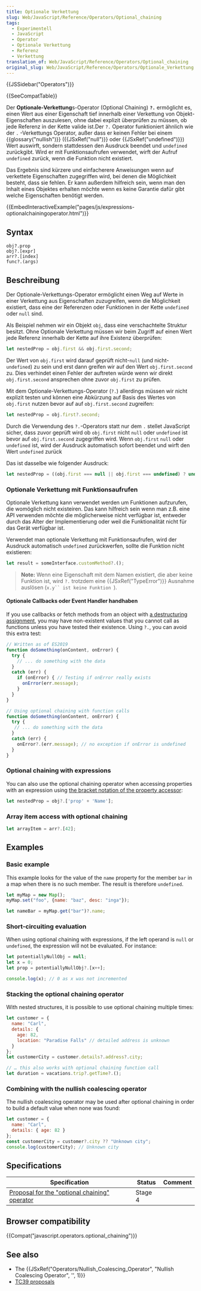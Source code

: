 ```yaml
---
title: Optionale Verkettung
slug: Web/JavaScript/Reference/Operators/Optional_chaining
tags:
  - Experimentell
  - JavaScript
  - Operator
  - Optionale Verkettung
  - Referenz
  - Verkettung
translation_of: Web/JavaScript/Reference/Operators/Optional_chaining
original_slug: Web/JavaScript/Reference/Operators/Optionale_Verkettung
---
```

{{JSSidebar("Operators")}}

{{SeeCompatTable}}

Der **Optionale-Verkettung**s-Operator (Optional Chaining) **`?.`** ermöglicht es, einen Wert aus einer Eigenschaft tief innerhalb einer Verkettung von Objekt-Eigenschaften auszulesen, ohne dabei explizit überprüfen zu müssen, ob jede Referenz in der Kette valide ist.Der `?.` Operator funktioniert ähnlich wie der `.` -Verkettungs Operator, außer dass er keinen Fehler bei einem {{glossary("nullish")}} ({{JSxRef("null")}} oder {{JSxRef("undefined")}}) Wert auswirft, sondern stattdessen den Ausdruck beendet und `undefined` zurückgibt. Wird er mit Funktionsaufrufen verwendet, wirft der Aufruf `undefined` zurück, wenn die Funktion nicht existiert.

Das Ergebnis sind kürzere und einfacherere Anweisungen wenn auf verkettete Eigenschaften zugegriffen wird, bei denen die Möglichkeit besteht, dass sie fehlen. Er kann außerdem hilfreich sein, wenn man den Inhalt eines Objektes erhalten möchte wenn es keine Garantie dafür gibt welche Eigenschaften benötigt werden.

{{EmbedInteractiveExample("pages/js/expressions-optionalchainingoperator.html")}}

## Syntax

    obj?.prop
    obj?.[expr]
    arr?.[index]
    func?.(args)

## Beschreibung

Der Optionale-Verkettungs-Operator ermöglicht einen Weg auf Werte in einer Verkettung aus Eigenschaften zuzugreifen, wenn die Möglichkeit existiert, dass eine der Referenzen oder Funktionen in der Kette `undefined` oder `null` sind.

Als Beispiel nehmen wir ein Objekt `obj`, dass eine verschachtelte Struktur besitzt. Ohne Optionale Verkettung müssen wir beim Zugriff auf einen Wert jede Referenz innerhalb der Kette auf ihre Existenz überprüfen:

```js
let nestedProp = obj.first && obj.first.second;
```

Der Wert von `obj.first` wird darauf geprüft nicht-`null` (und nicht-`undefined`) zu sein und erst dann greifen wir auf den Wert `obj.first.second` zu. Dies verhindet einen Fehler der auftreten würde wenn wir direkt `obj.first.second` ansprechen ohne zuvor `obj.first` zu prüfen.

Mit dem Optionale-Verkettungs-Operator (`?.`) allerdings müssen wir nicht explizit testen und können eine Abkürzung auf Basis des Wertes von `obj.first` nutzen bevor auf auf `obj.first.second` zugreifen:

```js
let nestedProp = obj.first?.second;
```

Durch die Verwendung des `?.`-Operators statt nur dem `.` stellet JavaScript sicher, dass zuvor geprüft wird ob `obj.first` nicht `null` oder `undefined` ist bevor auf `obj.first.second` zugegriffen wird. Wenn `obj.first` `null` oder `undefined` ist, wird der Ausdruck automatisch sofort beendet und wirft den Wert `undefined` zurück

Das ist dasselbe wie folgender Ausdruck:

```js
let nestedProp = ((obj.first === null || obj.first === undefined) ? undefined : obj.first.second);
```

### Optionale Verkettung mit Funktionsaufrufen

Optionale Verkettung kann verwendet werden um Funktionen aufzurufen, die womöglich nicht existeiren. Das kann hilfreich sein wenn man z.B. eine API verwenden möchte die möglicherweise nicht verfügbar ist, entweder durch das Alter der Implementierung oder weil die Funktionalität nicht für das Gerät verfügbar ist.

Verwendet man optionale Verkettung mit Funktionsaufrufen, wird der Ausdruck automatisch `undefined` zurückwerfen, sollte die Funktion nicht existieren:

```js
let result = someInterface.customMethod?.();
```

> **Note:** Wenn eine Eigenschaft mit dem Namen existiert, die aber keine Funktion ist, wird `?.` trotzdem eine {{JSxRef("TypeError")}} Ausnahme auslösen (` x.y`` ist keine Funktion  `).

#### Optionale Callbacks oder Event Handler handhaben

If you use callbacks or fetch methods from an object with [a destructuring assignment](/de/docs/Web/JavaScript/Reference/Operators/Destructuring_assignment#Object_destructuring), you may have non-existent values that you cannot call as functions unless you have tested their existence. Using `?.`, you can avoid this extra test:

```js
// Written as of ES2019
function doSomething(onContent, onError) {
  try {
    // ... do something with the data
  }
  catch (err) {
    if (onError) { // Testing if onError really exists
      onError(err.message);
    }
  }
}
```

```js
// Using optional chaining with function calls
function doSomething(onContent, onError) {
  try {
   // ... do something with the data
  }
  catch (err) {
    onError?.(err.message); // no exception if onError is undefined
  }
}
```

### Optional chaining with expressions

You can also use the optional chaining operator when accessing properties with an expression using [the bracket notation of the property accessor](/de/docs/Web/JavaScript/Reference/Operators/Property_Accessors#Bracket_notation):

```js
let nestedProp = obj?.['prop' + 'Name'];
```

### Array item access with optional chaining

```js
let arrayItem = arr?.[42];
```

## Examples

### Basic example

This example looks for the value of the `name` property for the member `bar` in a map when there is no such member. The result is therefore `undefined`.

```js
let myMap = new Map();
myMap.set("foo", {name: "baz", desc: "inga"});

let nameBar = myMap.get("bar")?.name;
```

### Short-circuiting evaluation

When using optional chaining with expressions, if the left operand is `null` or `undefined`, the expression will not be evaluated. For instance:

```js
let potentiallyNullObj = null;
let x = 0;
let prop = potentiallyNullObj?.[x++];

console.log(x); // 0 as x was not incremented
```

### Stacking the optional chaining operator

With nested structures, it is possible to use optional chaining multiple times:

```js
let customer = {
  name: "Carl",
  details: {
    age: 82,
    location: "Paradise Falls" // detailed address is unknown
  }
};
let customerCity = customer.details?.address?.city;

// … this also works with optional chaining function call
let duration = vacations.trip?.getTime?.();
```

### Combining with the nullish coalescing operator

The nullish coalescing operator may be used after optional chaining in order to build a default value when none was found:

```js
let customer = {
  name: "Carl",
  details: { age: 82 }
};
const customerCity = customer?.city ?? "Unknown city";
console.log(customerCity); // Unknown city
```

## Specifications

| Specification                                                                                    | Status  | Comment |
| ------------------------------------------------------------------------------------------------ | ------- | ------- |
| [Proposal for the "optional chaining" operator](https://tc39.es/proposal-optional-chaining/#top) | Stage 4 |         |

## Browser compatibility

{{Compat("javascript.operators.optional_chaining")}}

## See also

- The {{JSxRef("Operators/Nullish_Coalescing_Operator", "Nullish Coalescing Operator", '', 1)}}
- [TC39 proposals](https://github.com/tc39/proposals)
